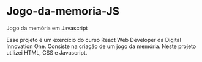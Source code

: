 # Jogo-da-memoria-JS
Jogo da memória em Javascript

Esse projeto é um exercício do curso React Web Developer da Digital Innovation One. Consiste na criação de um jogo da memória. Neste projeto utilizei HTML, CSS e Javascript.
